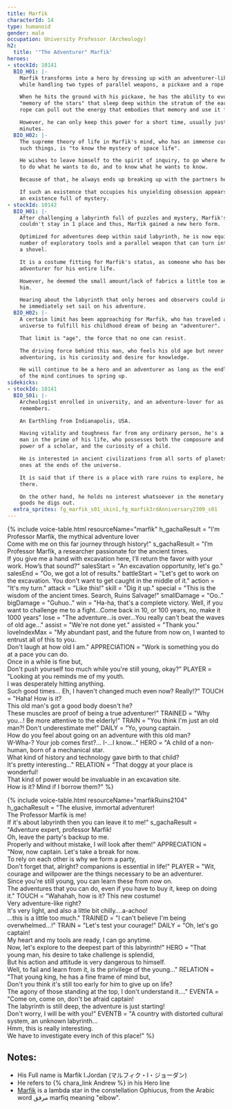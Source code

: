 ```yaml
---
title: Marfik
characterId: 14
type: humanoid
gender: male
occupation: University Professor (Archeology)
h2:
  title: '"The Adventurer" Marfik'
heroes:
- stockId: 10141
  BIO_H01: |-
    Marfik transforms into a hero by dressing up with an adventurer-like appearance
    while handling two types of parallel weapons, a pickaxe and a rope.

    When he hits the ground with his pickaxe, he has the ability to evoke the
    "memory of the stars" that sleep deep within the stratum of the earth, and the
    rope can pull out the energy that embodies that memory and use it for attacks.

    However, he can only keep this power for a short time, usually just a few
    minutes.
  BIO_H02: |-
    The supreme theory of life in Marfik's mind, who has an immense curiosity for
    such things, is "to know the mystery of space life".

    He wishes to leave himself to the spirit of inquiry, to go where he wants to go,
    to do what he wants to do, and to know what he wants to know.

    Because of that, he always ends up breaking up with the partners he loves.

    If such an existence that occupies his unyielding obsession appears, it will be
    an existence full of mystery.
- stockId: 10142
  BIO_H01: |-
    After challenging a labyrinth full of puzzles and mystery, Marfik's curiosity
    couldn't stay in 1 place and thus, Marfik gained a new hero form.

    Optimized for adventures deep within said labyrinth, he is now equipped with a
    number of exploratory tools and a parallel weapon that can turn into a sword and
    a shovel.

    It is a costume fitting for Marfik's status, as someone who has been an
    adventurer for his entire life.

    However, he deemed the small amount/lack of fabrics a little too adventurous for
    him.

    Hearing about the labyrinth that only heroes and observers could interact with,
    he immediately set sail on his adventure.
  BIO_H02: |-
    A certain limit has been approaching for Marfik, who has traveled all around the
    universe to fulfill his childhood dream of being an "adventurer".

    That limit is "age", the force that no one can resist.

    The driving force behind this man, who feels his old age but never stops
    adventuring, is his curiosity and desire for knowledge.

    He will continue to be a hero and an adventurer as long as the endless fountain
    of the mind continues to spring up.
sidekicks:
- stockId: 10141
  BIO_S01: |-
    Archeologist enrolled in university, and an adventure-lover for as long as he
    remembers.

    An Earthling from Indianapolis, USA.

    Having vitality and toughness far from any ordinary person, he's a mischievous
    man in the prime of his life, who possesses both the composure and thinking
    power of a scholar, and the curiosity of a child.

    He is interested in ancient civilizations from all sorts of planets, even the
    ones at the ends of the universe.

    It is said that if there is a place with rare ruins to explore, he will be
    there.

    On the other hand, he holds no interest whatsoever in the monetary value of the
    goods he digs out.
  extra_sprites: fg_marfik_s01_skin1,fg_marfik3rdAnniversary2309_s01
---
```


{% include voice-table.html resourceName="marfik"
h_gachaResult = "I'm Professor Marfik, the mythical adventure lover<br>Come with me on this far journey through history!"
s_gachaResult = "I’m Professor Marfik, a researcher passionate for the ancient times.<br>If you give me a hand with excavation here, I’ll return the favor with your work. How’s that sound?"
salesStart = "An excavation opportunity, let's go."
salesEnd = "Oo, we got a lot of results."
battleStart = "Let's get to work on the excavation. You don't want to get caught in the middle of it."
action = "It's my turn."
attack = "Like this!"
skill = "Dig it up."
special = "This is the wisdom of the ancient times. Search, Ruins Salvage!"
smallDamage = "Oo.."
bigDamage = "Guhuo.."
win = "Ha-ha, that's a complete victory. Well, if you want to challenge me to a fight...Come back in 10, or 100 years, no, make it 1000 years"
lose = "The adventure...is over...You really can't beat the waves of old age..."
assist = "We're not done yet."
assisted = "Thank you."
loveIndexMax = "My abundant past, and the future from now on, I wanted to entrust all of this to you.<br>Don't laugh at how old I am."
APPRECIATION = "Work is something you do at a pace you can do.<br>Once in a while is fine but,<br>Don't push yourself too much while you're still young, okay?"
PLAYER = "Looking at you reminds me of my youth.<br>I was desperately hitting anything.<br>Such good times... Eh, I haven't changed much even now? Really!?"
TOUCH = "Haha! How is it?<br>This old man's got a good body doesn't he?<br>These muscles are proof of being a true adventurer!"
TRAINED = "Why you...! Be more attentive to the elderly!"
TRAIN = "You think I'm just an old man?! Don't underestimate me!"
DAILY = "Yo, young captain.<br>How do you feel about going on an adventure with this old man?<br>W-Wha-? Your job comes first?... I-...I know..."
HERO =  "A child of a non-human, born of a mechanical star.<br>What kind of history and technology gave birth to that child?<br>It's pretty interesting..."
RELATION = "That doggy at your place is wonderful!<br>That kind of power would be invaluable in an excavation site.<br>How is it? Mind if I borrow them?"
%}

{% include voice-table.html resourceName="marfikRuins2104"
h_gachaResult = "The elusive, immortal adventurer!<br>The Professor Marfik is me!<br>If it's about labyrinth then you can leave it to me!"
s_gachaResult = "Adventure expert, professor Marfik!<br>Oh, leave the party's backup to me.<br>Properly and without mistake, I will look after them!"
APPRECIATION = "Now, now captain. Let's take a break for now.<br>To rely on each other is why we form a party,<br>Don't forget that, alright? companions is essential in life!"
PLAYER = "Wit, courage and willpower are the things necessary to be an adventurer.<br>Since you're still young, you can learn these from now on.<br>The adventures that you can do, even if you have to buy it, keep on doing it."
TOUCH = "Wahahah, how is it? This new costume!<br>Very adventure-like right?<br>It's very light, and also a little bit chilly….a-achoo!<br>…this is a little too much."
TRAINED = "I can't believe I'm being overwhelmed…!"
TRAIN = "Let's test your courage!"
DAILY = "Oh, let's go captain!<br>My heart and my tools are ready, I can go anytime.<br>Now, let's explore to the deepest part of this labyrinth!"
HERO =  "That young man, his desire to take challenge is splendid,<br>But his action and attitude is very dangerous to himself.<br>Well, to fail and learn from it, is the privilege of the young…"
RELATION = "That young king, he has a fine frame of mind but,<br>Don't you think it's still too early for him to give up on life?<br>The agony of those standing at the top, I don't understand it…."
EVENTA = "Come on, come on, don't be afraid captain!<br>The labyrinth is still deep, the adventure is just starting!<br>Don't worry, I will be with you!"
EVENTB = "A country with distorted cultural system, an unknown labyrinth…<br>Hmm, this is really interesting.<br>We have to investigate every inch of this place!"
%}

## Notes:

- His Full name is Marfik I.Jordan (マルフィク・I・ジョーダン)
- He refers to {% chara_link Andrew %} in his Hero line
- [Marfik](https://en.wikipedia.org/wiki/Lambda_Ophiuchi) is a lambda star in the constellation Ophiucus, from the Arabic word مرفق marfiq meaning "elbow".
